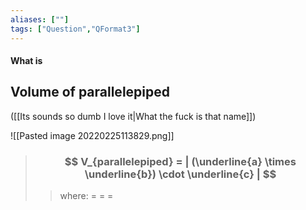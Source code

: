 ```yaml
---
aliases: [""]
tags: ["Question","QFormat3"]
---
```


#### What is
## Volume of parallelepiped
([[Its sounds so dumb I love it|What the fuck is that name]])

![[Pasted image 20220225113829.png]]

> ### $$ V_{parallelepiped} = | (\underline{a} \times \underline{b}) \cdot \underline{c} | $$ 
>> where:
>> $=$ 
>> $=$
>> $=$